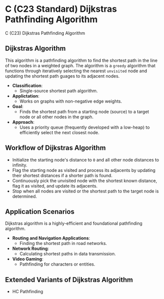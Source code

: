 # C (C23 Standard) Dijkstras Pathfinding Algorithm
C (C23) Dijkstras Pathfinding Algorithm

## Dijkstras Algorithm

This algorithm is a pathfinding algorithm to find the shortest path in the line of two nodes in a weighted graph. The algorithm is a `greedy` algorithm that functions through iteratively selecting the nearest `unvisited` node and updating the shortest path guages to its adjacent nodes.

- **Classification**: 
    - Single-source shortest path algorithm.
- **Applictation**: 
    - Works on graphs with non-negative edge weights.
- **Goal**: 
    - Finds the shortest path from a starting node (source) to a target node or all other nodes in the graph.
- **Approach**: 
    - Uses a priority queue (frequently developed with a low-heap) to efficiently select the next closest node.

## Workflow of Dijkstras Algorithm

- Initialize the starting node's distance to `0` and all other node distances to infinity.
- Flag the starting node as visited and process its adjacents by updating their shortest distances if a shorter path is found.
- Continuously pick the unvisited node with the shortest known distance, flag it as visited, and update its adjacents.
- Stop when all nodes are visited or the shortest path to the target node is determined.

## Application Scenarios

Dijkstras algorithm is a highly-efficient and foundational pathfinding algorithm. 

- **Routing and Navigation Applications**: 
    - Finding the shortest path in road networks.
- **Network Routing**:
    - Calculating shortest paths in data transmission.
- **Video Gaming**:
    - Pathfinding for characters or entities. 


## Extended Variants of Dijkstras Algorithm

- HC Pathfinding